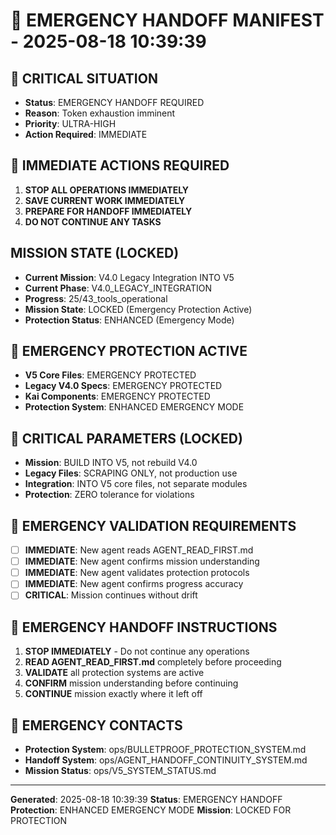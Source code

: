 # 🚨 EMERGENCY HANDOFF MANIFEST - 2025-08-18 10:39:39

## 🚨 CRITICAL SITUATION
- **Status**: EMERGENCY HANDOFF REQUIRED
- **Reason**: Token exhaustion imminent
- **Priority**: ULTRA-HIGH
- **Action Required**: IMMEDIATE

## 🚨 IMMEDIATE ACTIONS REQUIRED
1. **STOP ALL OPERATIONS IMMEDIATELY**
2. **SAVE CURRENT WORK IMMEDIATELY**
3. **PREPARE FOR HANDOFF IMMEDIATELY**
4. **DO NOT CONTINUE ANY TASKS**

## MISSION STATE (LOCKED)
- **Current Mission**: V4.0 Legacy Integration INTO V5
- **Current Phase**: V4.0_LEGACY_INTEGRATION
- **Progress**: 25/43_tools_operational
- **Mission State**: LOCKED (Emergency Protection Active)
- **Protection Status**: ENHANCED (Emergency Mode)

## 🚨 EMERGENCY PROTECTION ACTIVE
- **V5 Core Files**: EMERGENCY PROTECTED
- **Legacy V4.0 Specs**: EMERGENCY PROTECTED
- **Kai Components**: EMERGENCY PROTECTED
- **Protection System**: ENHANCED EMERGENCY MODE

## 🚨 CRITICAL PARAMETERS (LOCKED)
- **Mission**: BUILD INTO V5, not rebuild V4.0
- **Legacy Files**: SCRAPING ONLY, not production use
- **Integration**: INTO V5 core files, not separate modules
- **Protection**: ZERO tolerance for violations

## 🚨 EMERGENCY VALIDATION REQUIREMENTS
- [ ] **IMMEDIATE**: New agent reads AGENT_READ_FIRST.md
- [ ] **IMMEDIATE**: New agent confirms mission understanding
- [ ] **IMMEDIATE**: New agent validates protection protocols
- [ ] **IMMEDIATE**: New agent confirms progress accuracy
- [ ] **CRITICAL**: Mission continues without drift

## 🚨 EMERGENCY HANDOFF INSTRUCTIONS
1. **STOP IMMEDIATELY** - Do not continue any operations
2. **READ AGENT_READ_FIRST.md** completely before proceeding
3. **VALIDATE** all protection systems are active
4. **CONFIRM** mission understanding before continuing
5. **CONTINUE** mission exactly where it left off

## 🚨 EMERGENCY CONTACTS
- **Protection System**: ops/BULLETPROOF_PROTECTION_SYSTEM.md
- **Handoff System**: ops/AGENT_HANDOFF_CONTINUITY_SYSTEM.md
- **Mission Status**: ops/V5_SYSTEM_STATUS.md

---
**Generated**: 2025-08-18 10:39:39
**Status**: EMERGENCY HANDOFF
**Protection**: ENHANCED EMERGENCY MODE
**Mission**: LOCKED FOR PROTECTION
